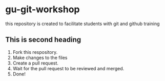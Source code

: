 # gu-git-workshop

this repository is created to facilitate students with git and github training

## This is second heading
1. Fork this respository.
2. Make changes to the files
3. Create a pull request.
4. Wait for the pull request to be reviewed and merged.
5. Done!

